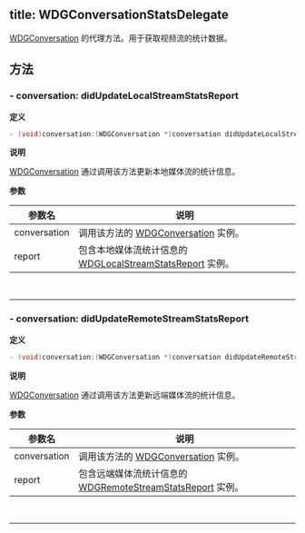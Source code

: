 title: WDGConversationStatsDelegate
---

[WDGConversation](/conversation/iOS/api/WDGConversation.html) 的代理方法。用于获取视频流的统计数据。

## 方法

### - conversation: didUpdateLocalStreamStatsReport

**定义**

```objectivec
- (void)conversation:(WDGConversation *)conversation didUpdateLocalStreamStatsReport:(WDGLocalStreamStatsReport *)report;
```

**说明**

[WDGConversation](/conversation/iOS/api/WDGConversation.html) 通过调用该方法更新本地媒体流的统计信息。

**参数**

 参数名 | 说明 
---|---
conversation | 调用该方法的 [WDGConversation](/conversation/iOS/api/WDGConversation.html) 实例。
report       | 包含本地媒体流统计信息的 [WDGLocalStreamStatsReport](/conversation/iOS/api/WDGLocalStreamStatsReport.html) 实例。

</br>

---

### - conversation: didUpdateRemoteStreamStatsReport

**定义**

```objectivec
- (void)conversation:(WDGConversation *)conversation didUpdateRemoteStreamStatsReport:(WDGRemoteStreamStatsReport *)report;
```

**说明**

[WDGConversation](/conversation/iOS/api/WDGConversation.html) 通过调用该方法更新远端媒体流的统计信息。

**参数**

 参数名 | 说明 
---|---
conversation | 调用该方法的 [WDGConversation](/conversation/iOS/api/WDGConversation.html) 实例。
report       | 包含远端媒体流统计信息的 [WDGRemoteStreamStatsReport](/conversation/iOS/api/WDGRemoteStreamStatsReport.html) 实例。

</br>

---
